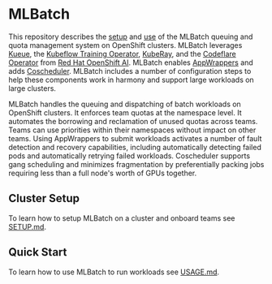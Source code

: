 # MLBatch

This repository describes the [setup](SETUP.md) and [use](USAGE.md) of the
MLBatch queuing and quota management system on OpenShift clusters. MLBatch
leverages [Kueue](https://kueue.sigs.k8s.io), the [Kubeflow Training
Operator](https://www.kubeflow.org/docs/components/training/),
[KubeRay](https://docs.ray.io/en/latest/cluster/kubernetes/index.html), and the
[Codeflare Operator](https://github.com/project-codeflare/codeflare-operator)
from [Red Hat OpenShift
AI](https://www.redhat.com/en/technologies/cloud-computing/openshift/openshift-ai).
MLBatch enables [AppWrappers](https://project-codeflare.github.io/appwrapper/)
and adds
[Coscheduler](https://github.com/kubernetes-sigs/scheduler-plugins/blob/master/pkg/coscheduling/README.md).
MLBatch includes a number of configuration steps to help these components work
in harmony and support large workloads on large clusters.

MLBatch handles the queuing and dispatching of batch workloads on OpenShift
clusters. It enforces team quotas at the namespace level. It automates the
borrowing and reclamation of unused quotas across teams. Teams can use
priorities within their namespaces without impact on other teams. Using
AppWrappers to submit workloads activates a number of fault detection and
recovery capabilities, including automatically detecting failed pods and
automatically retrying failed workloads. Coscheduler supports gang scheduling
and minimizes fragmentation by preferentially packing jobs requiring less than a
full node's worth of GPUs together.

## Cluster Setup

To learn how to setup MLBatch on a cluster and onboard teams see
[SETUP.md](SETUP.md).

## Quick Start

To learn how to use MLBatch to run workloads see [USAGE.md](USAGE.md).
